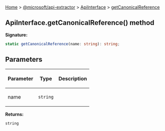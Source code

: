 [Home](./index) &gt; [@microsoft/api-extractor](./api-extractor.md) &gt; [ApiInterface](./api-extractor.apiinterface.md) &gt; [getCanonicalReference](./api-extractor.apiinterface.getcanonicalreference.md)

## ApiInterface.getCanonicalReference() method

<b>Signature:</b>

```typescript
static getCanonicalReference(name: string): string;
```

## Parameters

|  <p>Parameter</p> | <p>Type</p> | <p>Description</p> |
|  --- | --- | --- |
|  <p>name</p> | <p>`string`</p> |  |

<b>Returns:</b>

`string`

